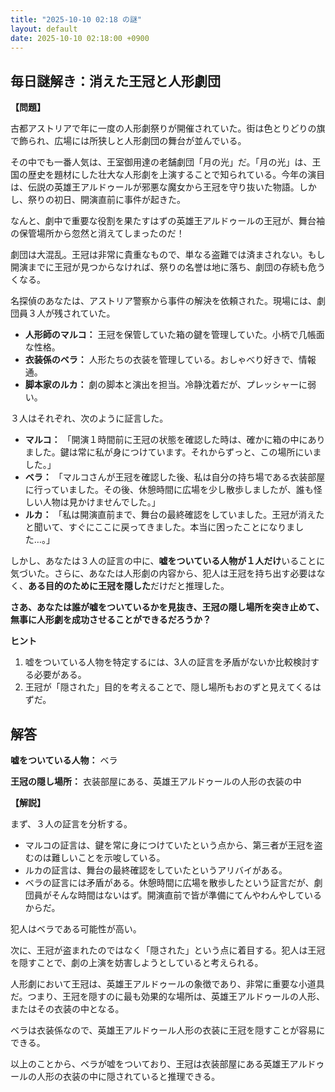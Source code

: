 ```yaml
---
title: "2025-10-10 02:18 の謎"
layout: default
date: 2025-10-10 02:18:00 +0900
---
```

## 毎日謎解き：消えた王冠と人形劇団

**【問題】**

古都アストリアで年に一度の人形劇祭りが開催されていた。街は色とりどりの旗で飾られ、広場には所狭しと人形劇団の舞台が並んでいる。

その中でも一番人気は、王室御用達の老舗劇団「月の光」だ。「月の光」は、王国の歴史を題材にした壮大な人形劇を上演することで知られている。今年の演目は、伝説の英雄王アルドゥールが邪悪な魔女から王冠を守り抜いた物語。しかし、祭りの初日、開演直前に事件が起きた。

なんと、劇中で重要な役割を果たすはずの英雄王アルドゥールの王冠が、舞台袖の保管場所から忽然と消えてしまったのだ！

劇団は大混乱。王冠は非常に貴重なもので、単なる盗難では済まされない。もし開演までに王冠が見つからなければ、祭りの名誉は地に落ち、劇団の存続も危うくなる。

名探偵のあなたは、アストリア警察から事件の解決を依頼された。現場には、劇団員３人が残されていた。

*   **人形師のマルコ：** 王冠を保管していた箱の鍵を管理していた。小柄で几帳面な性格。
*   **衣装係のベラ：** 人形たちの衣装を管理している。おしゃべり好きで、情報通。
*   **脚本家のルカ：** 劇の脚本と演出を担当。冷静沈着だが、プレッシャーに弱い。

３人はそれぞれ、次のように証言した。

*   **マルコ：** 「開演１時間前に王冠の状態を確認した時は、確かに箱の中にありました。鍵は常に私が身につけています。それからずっと、この場所にいました。」
*   **ベラ：** 「マルコさんが王冠を確認した後、私は自分の持ち場である衣装部屋に行っていました。その後、休憩時間に広場を少し散歩しましたが、誰も怪しい人物は見かけませんでした。」
*   **ルカ：** 「私は開演直前まで、舞台の最終確認をしていました。王冠が消えたと聞いて、すぐにここに戻ってきました。本当に困ったことになりました…。」

しかし、あなたは３人の証言の中に、**嘘をついている人物が１人だけ**いることに気づいた。さらに、あなたは人形劇の内容から、犯人は王冠を持ち出す必要はなく、**ある目的のために王冠を隠した**だけだと推理した。

**さあ、あなたは誰が嘘をついているかを見抜き、王冠の隠し場所を突き止めて、無事に人形劇を成功させることができるだろうか？**

**ヒント**

1.  嘘をついている人物を特定するには、3人の証言を矛盾がないか比較検討する必要がある。
2.  王冠が「隠された」目的を考えることで、隠し場所もおのずと見えてくるはずだ。

## 解答

**嘘をついている人物：** ベラ

**王冠の隠し場所：** 衣装部屋にある、英雄王アルドゥールの人形の衣装の中

**【解説】**

まず、３人の証言を分析する。

*   マルコの証言は、鍵を常に身につけていたという点から、第三者が王冠を盗むのは難しいことを示唆している。
*   ルカの証言は、舞台の最終確認をしていたというアリバイがある。
*   ベラの証言には矛盾がある。休憩時間に広場を散歩したという証言だが、劇団員がそんな時間はないはず。開演直前で皆が準備にてんやわんやしているからだ。

犯人はベラである可能性が高い。

次に、王冠が盗まれたのではなく「隠された」という点に着目する。犯人は王冠を隠すことで、劇の上演を妨害しようとしていると考えられる。

人形劇において王冠は、英雄王アルドゥールの象徴であり、非常に重要な小道具だ。つまり、王冠を隠すのに最も効果的な場所は、英雄王アルドゥールの人形、またはその衣装の中となる。

ベラは衣装係なので、英雄王アルドゥール人形の衣装に王冠を隠すことが容易にできる。

以上のことから、ベラが嘘をついており、王冠は衣装部屋にある英雄王アルドゥールの人形の衣装の中に隠されていると推理できる。
